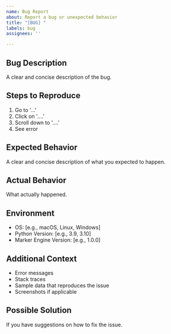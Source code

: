 ```yaml
---
name: Bug Report
about: Report a bug or unexpected behavior
title: "[BUG] "
labels: bug
assignees: ''

---
```


## Bug Description
A clear and concise description of the bug.

## Steps to Reproduce
1. Go to '...'
2. Click on '....'
3. Scroll down to '....'
4. See error

## Expected Behavior
A clear and concise description of what you expected to happen.

## Actual Behavior
What actually happened.

## Environment
- OS: [e.g., macOS, Linux, Windows]
- Python Version: [e.g., 3.9, 3.10]
- Marker Engine Version: [e.g., 1.0.0]

## Additional Context
- Error messages
- Stack traces
- Sample data that reproduces the issue
- Screenshots if applicable

## Possible Solution
If you have suggestions on how to fix the issue.
